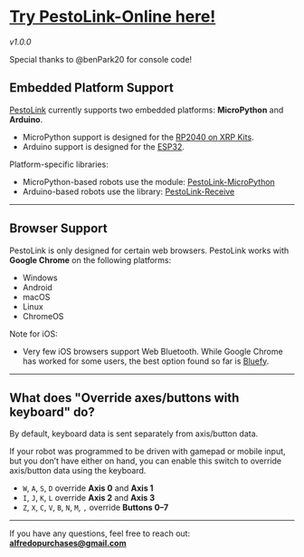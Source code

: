 
# [Try PestoLink-Online here!](http://pestol.ink/)

*v1.0.0*

Special thanks to @benPark20 for console code!

## Embedded Platform Support

[PestoLink](https://github.com/AlfredoSystems/PestoLink-MicroPython) currently supports two embedded platforms: **MicroPython** and **Arduino**.

- MicroPython support is designed for the [RP2040 on XRP Kits](https://www.sparkfun.com/products/22230).
- Arduino support is designed for the [ESP32](https://www.alfredosys.com/products/alfredo-nou2/).

Platform-specific libraries:

- MicroPython-based robots use the module: [PestoLink-MicroPython](https://github.com/AlfredoSystems/PestoLink-MicroPython/tree/main)
- Arduino-based robots use the library: [PestoLink-Receive](https://github.com/AlfredoSystems/PestoLink-Receive)

---

## Browser Support

PestoLink is only designed for certain web browsers. PestoLink works with **Google Chrome** on the following platforms:

- Windows
- Android
- macOS
- Linux
- ChromeOS

Note for iOS: 
- Very few iOS browsers support Web Bluetooth. While Google Chrome has worked for some users, the best option found so far is [Bluefy](https://apps.apple.com/us/app/bluefy-web-ble-browser/id1492822055).

---

## What does "Override axes/buttons with keyboard" do?

By default, keyboard data is sent separately from axis/button data.

If your robot was programmed to be driven with gamepad or mobile input, but you don’t have either on hand, you can enable this switch to override axis/button data using the keyboard.

- `W`, `A`, `S`, `D` override **Axis 0** and **Axis 1**
- `I`, `J`, `K`, `L` override **Axis 2** and **Axis 3**
- `Z`, `X`, `C`, `V`, `B`, `N`, `M`, `,` override **Buttons 0–7**

---

If you have any questions, feel free to reach out: **alfredopurchases@gmail.com**
